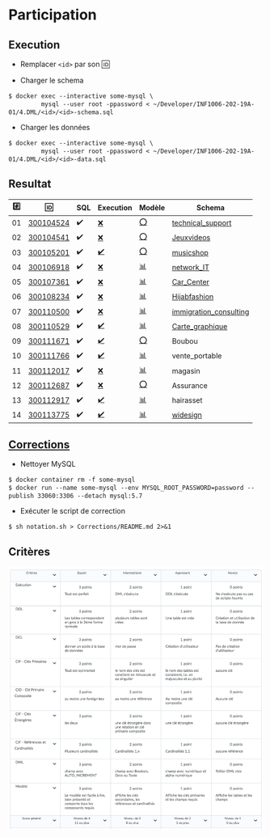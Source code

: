 # Participation

## Execution

* Remplacer `<id>` par son :id:

* Charger le schema

```
$ docker exec --interactive some-mysql \
         mysql --user root -ppassword < ~/Developer/INF1006-202-19A-01/4.DML/<id>/<id>-schema.sql
```

* Charger les données

```
$ docker exec --interactive some-mysql \
         mysql --user root -ppassword < ~/Developer/INF1006-202-19A-01/4.DML/<id>/<id>-data.sql
```

## Resultat


|:hash:| :id:                   | SQL                | Execution                                            | Modèle |  Schema |
|------|------------------------|--------------------|------------------------------------------------------|--------|--------|
| 01   | [300104524](300104524) | :heavy_check_mark: | [:x:](Corrections#etudiant-300104524)                | [:o:](300104524) | [technical_support](Corrections/technical_support.png) |
| 02   | [300104541](300104541) | :heavy_check_mark: | [:x:](Corrections#etudiant-300104541)                | [:o:](300104541) | [Jeuxvideos](Corrections/Jeuxvideos.png)        |
| 03   | [300105201](300105201) | :heavy_check_mark: | [:heavy_check_mark:](Corrections#etudiant-300105201) | [:o:](300105201) | [musicshop](Corrections/musicshop.png) |
| 04   | [300106918](300106918) | :heavy_check_mark: | [:x:](Corrections#etudiant-300106918)                | [:bar_chart:](300106918) | [network_IT](Corrections/network_IT.png) |
| 05   | [300107361](300107361) | :heavy_check_mark: | [:x:](Corrections#etudiant-300107361)                | [:bar_chart:](300107361) | [Car_Center](Corrections/Car_Center.png) |
| 06   | [300108234](300108234) | :heavy_check_mark: | [:x:](Corrections#etudiant-300108234)                | [:bar_chart:](300108234) | [Hijabfashion](Corrections/Hijabfashion.png) |
| 07   | [300110500](300110500) | :heavy_check_mark: | [:x:](Corrections#etudiant-300110500)                | [:bar_chart:](300110500) | [immigration_consulting](Corrections/immigration_consulting.png) |
| 08   | [300110529](300110529) | :heavy_check_mark: | [:heavy_check_mark:](Corrections#etudiant-300110529) | [:bar_chart:](300110529) | [Carte_graphique](Corrections/Carte_graphique.png) |
| 09   | [300111671](300111671) | :heavy_check_mark: | [:heavy_check_mark:](Corrections#etudiant-300110529) | [:o:](300111671) | Boubou |
| 10   | [300111766](300111766) | :heavy_check_mark: | [:heavy_check_mark:](Corrections#etudiant-300111766) | [:bar_chart:](300111766) | vente_portable |
| 11   | [300112017](300112017) | :heavy_check_mark: | [:x:](Corrections#etudiant-300112017)                | [:bar_chart:](300112017) | magasin |
| 12   | [300112687](300112687) | :heavy_check_mark: | [:x:](Corrections#etudiant-300112687)                | [:o:](300112687) | Assurance | 
| 13   | [300112917](300112917) | :heavy_check_mark: | [:heavy_check_mark:](Corrections#etudiant-300112917) | [:bar_chart:](300112917) | hairasset |
| 14   | [300113775](300113775) | :heavy_check_mark: | [:heavy_check_mark:](Corrections#etudiant-300113775) | [:bar_chart:](300113775) | [widesign](Corrections/widesign.png) |

## [Corrections](Corrections)

* Nettoyer MySQL

```
$ docker container rm -f some-mysql
$ docker run --name some-mysql --env MYSQL_ROOT_PASSWORD=password --publish 33060:3306 --detach mysql:5.7
```

* Exécuter le script de correction

```
$ sh notation.sh > Corrections/README.md 2>&1
```

## Critères

![image](images/Criteres.png)
